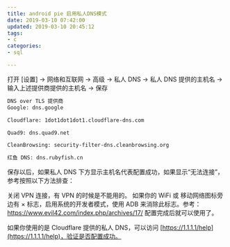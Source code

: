 ```yaml
---
title: android pie 启用私人DNS模式
date: 2019-03-10 07:42:00
updated: 2019-03-10 20:45:12
tags: 
- c
categories: 
- sql

---
```

打开 [设置] → 网络和互联网 → 高级 → 私人 DNS → 私人 DNS 提供的主机名 → 输入上述提供商提供的主机名 → 保存


<!--more-->


```bash
DNS over TLS 提供商
Google: dns.google

Cloudflare: 1dot1dot1dot1.cloudflare-dns.com

Quad9: dns.quad9.net

CleanBrowsing: security-filter-dns.cleanbrowsing.org

红鱼 DNS: dns.rubyfish.cn
```

保存以后，如果私人 DNS 下方显示主机名代表配置成功，如果显示“无法连接”，参考按照以下方法排查：

关闭 VPN 连接，有 VPN 的时候是不能用的。
如果你的 WiFi 或 移动网络图标旁边有 × 标志，启用系统的开发者模式，使用 ADB 来消除此标志。参考：https://www.evil42.com/index.php/archives/17/
配置完成后就可以使用了。

如果你使用的是 Cloudflare 提供的私人 DNS，可以访问 [https://1.1.1.1/help](https://1.1.1.1/help)，验证是否配置成功。